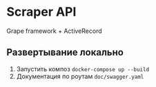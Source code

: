 # Scraper API

Grape framework + ActiveRecord

## Развертывание локально

1. Запустить композ `docker-compose up --build`
1. Документация по роутам `doc/swagger.yaml`